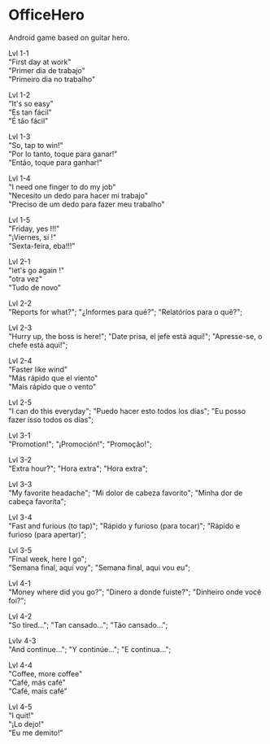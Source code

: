 # OfficeHero
Android game based on guitar hero.<br>

Lvl 1-1 <br>
"First day at work" <br>
"Primer dia de trabajo" <br>
"Primeiro dia no trabalho"<br>

Lvl 1-2 <br>
"It's so easy" <br>
"Es tan fácil" <br>
"É tão fácil"<br>

Lvl 1-3 <br>
"So, tap to win!" <br>
"Por lo tanto, toque para ganar!"<br>
"Então, toque para ganhar!"<br>

Lvl 1-4 <br>
"I need one finger to do my job"<br>
"Necesito un dedo para hacer mi trabajo"<br>
"Preciso de um dedo para fazer meu trabalho"<br>

Lvl 1-5 <br>
"Friday, yes !!!"<br>
"¡Viernes, sí !" <br>
"Sexta-feira, eba!!!"<br>

Lvl 2-1<br>
"let's go again !"<br>
"otra vez"<br>
"Tudo de novo"<br>

Lvl 2-2 <br>
"Reports for what?";
"¿Informes para qué?";
"Relatórios para o quê?";

Lvl 2-3 <br>
"Hurry up, the boss is here!";
"Date prisa, el jefe está aquí!";
"Apresse-se, o chefe está aqui!";

Lvl 2-4 <br>
"Faster like wind" <br>
"Más rápido que el viento" <br>
"Mais rápido que o vento" <br>

Lvl 2-5 <br>
"I can do this everyday";
"Puedo hacer esto todos los días";
"Eu posso fazer isso todos os dias";

Lvl 3-1 <br>
"Promotion!";
"¡Promoción!";
"Promoção!";

Lvl 3-2 <br>
"Extra hour?";
"Hora extra";
"Hora extra";

Lvl 3-3 <br>
"My favorite headache";
"Mi dolor de cabeza favorito";
"Minha dor de cabeça favorita";

Lvl 3-4 <br>
"Fast and furious (to tap)";
"Rápido y furioso (para tocar)";
"Rápido e furioso (para apertar)";

Lvl 3-5 <br>
"Final week, here I go";            
"Semana final, aquí voy";
"Semana final, aqui vou eu";

Lvl 4-1 <br>
"Money where did you go?";
"Dinero a donde fuiste?";
"Dinheiro onde você foi?";

Lvl 4-2 <br>
"So tired...";
"Tan cansado...";
"Tão cansado...";

Lvlv 4-3 <br>
"And continue...";
"Y continúe...";
"E continua...";

Lvl 4-4 <br>
"Coffee, more coffee" <br>
"Café, más café" <br>
"Café, mais café" <br>

Lvl 4-5 <br>
"I quit!" <br>
"¡Lo dejo!" <br>
"Eu me demito!" <br>
